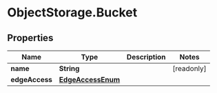 # ObjectStorage.Bucket

## Properties

Name | Type | Description | Notes
------------ | ------------- | ------------- | -------------
**name** | **String** |  | [readonly] 
**edgeAccess** | [**EdgeAccessEnum**](EdgeAccessEnum.md) |  | 


